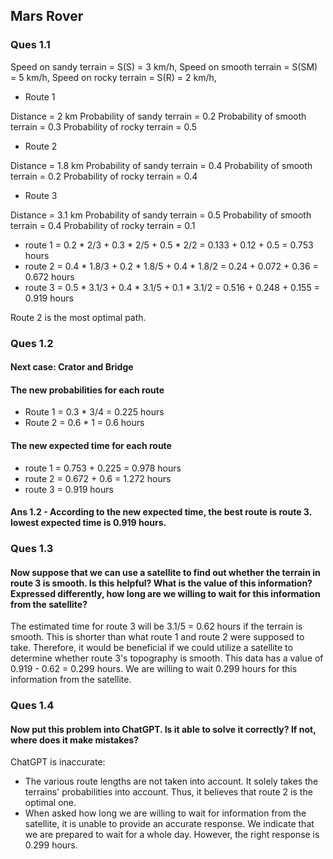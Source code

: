 ## Mars Rover

### Ques 1.1


Speed on sandy terrain = S(S) = 3 km/h,
Speed on smooth terrain = S(SM) = 5 km/h,
Speed on rocky terrain = S(R) = 2 km/h,

- Route 1

Distance = 2 km
Probability of sandy terrain = 0.2
Probability of smooth terrain = 0.3
Probability of rocky terrain = 0.5

- Route 2

Distance = 1.8 km
Probability of sandy terrain = 0.4
Probability of smooth terrain = 0.2
Probability of rocky terrain = 0.4

- Route 3

Distance = 3.1 km
Probability of sandy terrain = 0.5
Probability of smooth terrain = 0.4
Probability of rocky terrain = 0.1


- route 1 = 0.2 * 2/3 + 0.3 * 2/5 + 0.5 * 2/2 = 0.133 + 0.12 + 0.5 = 0.753 hours
- route 2 = 0.4 * 1.8/3 + 0.2 * 1.8/5 + 0.4 * 1.8/2 = 0.24 + 0.072 + 0.36 = 0.672 hours
- route 3 = 0.5 * 3.1/3 + 0.4 * 3.1/5 + 0.1 * 3.1/2 = 0.516 + 0.248 + 0.155 = 0.919 hours

Route 2 is the most optimal path.

### Ques 1.2

#### Next case: Crator and Bridge

#### The new probabilities for each route

- Route 1  = 0.3 \* 3/4 = 0.225 hours
- Route 2  = 0.6 \* 1 = 0.6 hours

#### The new expected time for each route

- route 1 = 0.753 + 0.225 = 0.978 hours
- route 2 = 0.672 + 0.6 = 1.272 hours
- route 3 = 0.919 hours

#### Ans 1.2 -  According to the new expected time, the best route is route 3. lowest expected time is  0.919 hours.

### Ques 1.3

#### Now suppose that we can use a satellite to find out whether the terrain in route 3 is smooth. Is this helpful? What is the value of this information? Expressed differently, how long are we willing to wait for this information from the satellite?

The estimated time for route 3 will be 3.1/5 = 0.62 hours if the terrain is smooth. This is shorter than what route 1 and route 2 were supposed to take. Therefore, it would be beneficial if we could utilize a satellite to determine whether route 3's topography is smooth. This data has a value of 0.919 - 0.62 = 0.299 hours. We are willing to wait 0.299 hours for this information from the satellite.

### Ques 1.4

#### Now put this problem into ChatGPT. Is it able to solve it correctly? If not, where does it make mistakes?

ChatGPT is inaccurate:

- The various route lengths are not taken into account. It solely takes the terrains' probabilities into account. Thus, it believes that route 2 is the optimal one.
- When asked how long we are willing to wait for information from the satellite, it is unable to provide an accurate response. We indicate that we are prepared to wait for a whole day. However, the right response is 0.299 hours.
